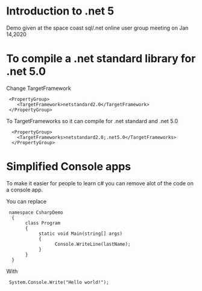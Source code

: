# Introduction to .net 5


Demo given at the space coast sql/.net online user group meeting on Jan 14,2020


# To compile a .net standard library for .net 5.0


Change TargetFramework

     <PropertyGroup>
        <TargetFramework>netstandard2.0</TargetFramework>
     </PropertyGroup>


To TargetFrameworks so it can compile for .net standard and .net 5.0

      <PropertyGroup>
        <TargetFrameworks>netstandard2.0;.net5.0</TargetFrameworks>
      </PropertyGroup>
      
 
 # Simplified Console apps
 
 To make it easier for people to learn c# you can remove alot of the code on a console app.
 
 
 You can replace 
 
     namespace CsharpDemo
      {
           class Program
           {
                static void Main(string[] args)
                {     
                      Console.WriteLine(lastName);
                }  
           }      
      }

With

     System.Console.Write("Hello world!");
